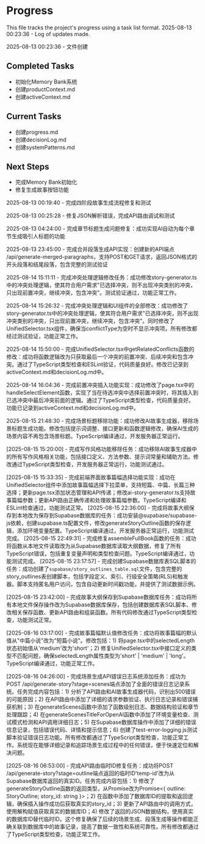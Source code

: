 # Progress

This file tracks the project's progress using a task list format.
2025-08-13 00:23:36 - Log of updates made.

2025-08-13 00:23:36 - 文件创建

## Completed Tasks

*   初始化Memory Bank系统
*   创建productContext.md
*   创建activeContext.md

## Current Tasks

*   创建progress.md
*   创建decisionLog.md
*   创建systemPatterns.md

## Next Steps

*   完成Memory Bank初始化
*   修复生成故事按钮功能

2025-08-13 00:19:40 - 完成四阶段故事生成流程修复和测试

2025-08-13 00:25:28 - 修复JSON解析错误，完成API路由调试和测试

2025-08-13 04:24:00 - 完成章节标题生成问题修复：成功实现AI自动为每个章节生成吸引人标题的功能

2025-08-13 23:45:00 - 完成合并段落生成API实现：创建新的API端点 /api/generate-merged-paragraphs，支持POST和GET请求，返回JSON格式的开头段落和结尾段落，包含完整的测试验证

2025-08-14 15:11:11 - 完成冲突处理逻辑修改任务：成功修改story-generator.ts中的冲突处理逻辑，使其符合用户需求"已选择冲突，则不出现冲突类别的冲突，只出现前置冲突，继续冲突，包含冲突"。测试验证通过，功能正常工作。

2025-08-14 15:26:32 - 完成冲突处理逻辑和UI组件的全部修改：成功修改了story-generator.ts中的冲突处理逻辑，使其符合用户需求"已选择冲突，则不出现冲突类别的冲突，只出现前置冲突，继续冲突，包含冲突"。同时修改了UnifiedSelector.tsx组件，确保当conflictType为空时不显示冲突项。所有修改都经过测试验证，功能正常工作。

2025-08-14 15:50:00 - 完成UnifiedSelector.tsx中getRelatedConflicts函数的修改：成功将函数逻辑改为只获取最后一个冲突的前置冲突、后续冲突和包含冲突。通过了TypeScript类型检查和ESLint验证，代码质量良好。修改已记录到activeContext.md和decisionLog.md中。

2025-08-14 16:04:36 - 完成前置冲突插入功能实现：成功修改了page.tsx中的handleSelectElement函数，实现了当在待选冲突中选择前置冲突时，将其插入到已选冲突中最后冲突前面的逻辑。通过了TypeScript类型检查，代码质量良好。功能已记录到activeContext.md和decisionLog.md中。

2025-08-15 21:48:30 - 完成场景标题移除功能：成功修改AI故事生成器，移除场景标题生成功能。修改包括提示词调整、接口更新和函数逻辑修改，确保AI生成的场景内容不再包含场景标题。TypeScript编译通过，开发服务器正常运行。

[2025-08-15 15:20:00] - 完成写作风格功能移除任务：成功移除AI故事生成器中的所有写作风格相关功能，包括接口定义、方法参数、提示词常量和辅助方法。修改通过TypeScript类型检查，开发服务器正常运行，功能测试通过。

[2025-08-15 15:33:35] - 完成前端界面故事篇幅选择功能实现：成功在UnifiedSelector组件中添加故事篇幅选择下拉菜单，支持短篇、中篇、长篇三种选择；更新page.tsx添加状态管理和API传递；修改ai-story-generator.ts支持故事篇幅参数；更新API路由正确传递和处理故事篇幅参数。TypeScript编译和ESLint检查通过，功能测试正常。
[2025-08-15 22:36:00] - 完成将故事大纲保存到本地改为保存到Supabase数据库的任务：成功安装@supabase/supabase-js依赖，创建supabase.ts配置文件，修改generateStoryOutline函数的保存逻辑，添加环境变量配置。TypeScript编译通过，开发服务器正常运行，功能测试完成。
[2025-08-15 22:49:31] - 完成修复assembleFullBook函数的任务：成功将函数从本地文件读取改为从Supabase数据库读取大纲数据，修复了所有TypeScript错误，包括重复变量声明和类型检查问题。TypeScript编译通过，功能测试完成。
[2025-08-15 23:17:57] - 完成创建Supabase数据库表SQL脚本的任务：成功创建了`supabase/story_outlines_table.sql`文件，包含完整的story_outlines表创建脚本，包括字段定义、索引、行级安全策略(RLS)和触发器。脚本支持匿名用户访问，包含自动更新时间戳功能，并提供了测试数据示例。

[2025-08-15 23:42:00] - 完成故事大纲保存到Supabase数据库任务：成功将所有本地文件保存操作改为Supabase数据库保存，包括创建数据库表SQL脚本、修改相关保存函数、更新API路由和组装函数。所有代码修改通过TypeScript类型检查，功能测试正常。

[2025-08-16 03:17:00] - 完成故事篇幅默认值修改任务：成功将故事篇幅的默认值从"中篇小说"改为"短篇小说"。修改包括：1) 将page.tsx中的selectedLength状态初始值从'medium'改为'short'；2) 修复UnifiedSelector.tsx中接口定义的类型不匹配问题，确保selectedLength属性类型为'short' | 'medium' | 'long'。TypeScript编译通过，功能正常工作。

[2025-08-16 04:26:00] - 完成场景生成API错误日志系统添加任务：成功为POST /api/generate-story?stage=scenes端点添加了全面的错误日志记录系统。任务完成内容包括：1) 分析了API路由和AI故事生成器代码，识别出500错误的可能原因；2) 在API路由中添加了详细的请求参数验证、执行日志记录和错误捕获机制；3) 在generateScenes函数中添加了函数级别日志、数据结构验证和章节处理跟踪；4) 在generateScenesTitleForOpenAI函数中添加了环境变量检查、测试模式检测和API调用详细日志；5) 在Supabase数据库操作中添加了详细的错误信息记录，包括错误代码、详情和提示信息；6) 创建了test-error-logging.js测试脚本验证错误日志功能。所有修改都通过了TypeScript类型检查，功能正常工作。系统现在能够详细记录和追踪场景生成过程中的任何错误，便于快速定位和解决问题。

[2025-08-16 06:53:00] - 完成API路由临时ID修复任务：成功将POST /api/generate-story?stage=outline端点返回的临时ID'temp-id'改为从Supabase数据库返回的真实ID。任务完成内容包括：1) 修改了generateStoryOutline函数的返回类型，从Promise<StoryOutline>改为Promise<{ outline: StoryOutline; story_id: string }>；2) 在函数中添加了数据库ID的提取和返回逻辑，确保插入操作成功后获取真实的story_id；3) 更新了API路由中的调用方式，使用解构赋值获取真实的数据库ID；4) 修改了返回的JSON数据结构，使用真实的数据库ID替代临时ID。这个修复确保了后续的场景生成、段落生成等操作都能正确关联到数据库中的故事记录，提高了数据一致性和系统可靠性。所有修改都通过了TypeScript类型检查，功能正常工作。